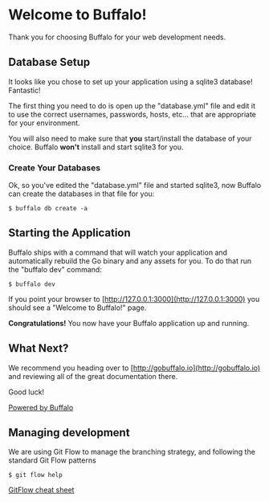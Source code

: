 # Welcome to Buffalo!

Thank you for choosing Buffalo for your web development needs.

## Database Setup

It looks like you chose to set up your application using a sqlite3 database! Fantastic!

The first thing you need to do is open up the "database.yml" file and edit it to use the correct usernames, passwords, hosts, etc... that are appropriate for your environment.

You will also need to make sure that **you** start/install the database of your choice. Buffalo **won't** install and start sqlite3 for you.

### Create Your Databases

Ok, so you've edited the "database.yml" file and started sqlite3, now Buffalo can create the databases in that file for you:

	$ buffalo db create -a

## Starting the Application

Buffalo ships with a command that will watch your application and automatically rebuild the Go binary and any assets for you. To do that run the "buffalo dev" command:

	$ buffalo dev

If you point your browser to [http://127.0.0.1:3000](http://127.0.0.1:3000) you should see a "Welcome to Buffalo!" page.

**Congratulations!** You now have your Buffalo application up and running.

## What Next?

We recommend you heading over to [http://gobuffalo.io](http://gobuffalo.io) and reviewing all of the great documentation there.

Good luck!

[Powered by Buffalo](http://gobuffalo.io)

## Managing development

We are using Git Flow to manage the branching strategy, and following the standard Git Flow patterns

    $ git flow help

[GitFlow cheat sheet](https://danielkummer.github.io/git-flow-cheatsheet/)
